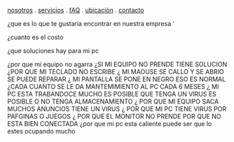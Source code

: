 [nosotros](./nosotros.md) . [servicios](./servicios.md) . [fAQ](FAQ.md) . [ubicación](ubicacion.md) . [contacto](./contacto.md)

¿que es lo que te gustaria encontrar en nuestra empresa '

¿cuanto es el costo

¿que soluciones hay para mi pc 
   
¿por que mi equipo no agarra 
¿SI MI EQUIPO NO PRENDE TIENE SOLUCION 
¿POR QUE MI TECLADO NO ESCRIBE 
¿ MI MAOUSE SE CALLO Y SE ABRIO  SE PUEDE REPARAR 
¿ MI PANTALLA SE PONE EN NEGRO ESO ES NORMAL 
¿CADA CUANTO SE LE DA MANTEMIMIENTO AL PC
CADA 6 MESES
¿ MI PC ESTA TRABANDOCE MUCHO ES POSIBLE QUE TENGA UN  VIRUS 
 ES POSIBLE O NO TENGA ALMACENAMIENTO 
 ¿ POR QUE MI EQUIPO SACA MUCHOS ANUNCIOS 
 TIENE UN VIRUS 
 ¿ POR QUE MI PC TIENE VIRUS 
 POR PAFGINAS O JUEGOS 
 ¿ POR QUE EL MONITOR NO PRENDE 
 POR QUE NO ESTA BIEN CONECTADA 
 ¿por que mi pc esta caliente 
 puede ser que lo estes ocupando mucho 
 
 
  



